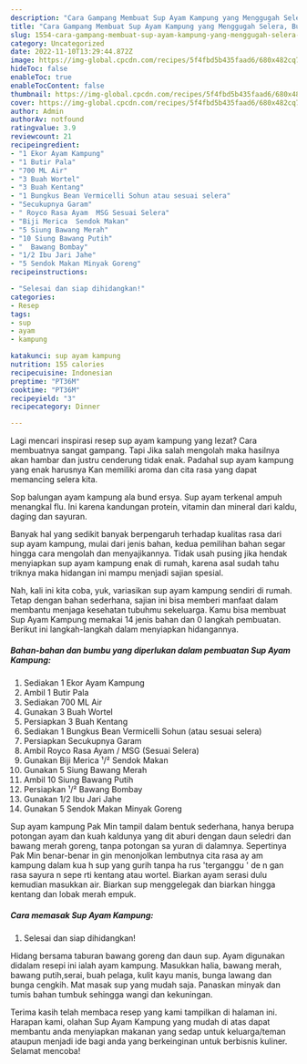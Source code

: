 ```yaml
---
description: "Cara Gampang Membuat Sup Ayam Kampung yang Menggugah Selera, Buat Buka Puasa Menggugah Selera"
title: "Cara Gampang Membuat Sup Ayam Kampung yang Menggugah Selera, Buat Buka Puasa Menggugah Selera"
slug: 1554-cara-gampang-membuat-sup-ayam-kampung-yang-menggugah-selera-buat-buka-puasa-menggugah-selera
category: Uncategorized
date: 2022-11-10T13:29:44.872Z
image: https://img-global.cpcdn.com/recipes/5f4fbd5b435faad6/680x482cq70/sup-ayam-kampung-foto-resep-utama.jpg
hideToc: false
enableToc: true
enableTocContent: false
thumbnail: https://img-global.cpcdn.com/recipes/5f4fbd5b435faad6/680x482cq70/sup-ayam-kampung-foto-resep-utama.jpg
cover: https://img-global.cpcdn.com/recipes/5f4fbd5b435faad6/680x482cq70/sup-ayam-kampung-foto-resep-utama.jpg
author: Admin
authorAv: notfound
ratingvalue: 3.9
reviewcount: 21
recipeingredient:
- "1 Ekor Ayam Kampung"
- "1 Butir Pala"
- "700 ML Air"
- "3 Buah Wortel"
- "3 Buah Kentang"
- "1 Bungkus Bean Vermicelli Sohun atau sesuai selera"
- "Secukupnya Garam"
- " Royco Rasa Ayam  MSG Sesuai Selera"
- "Biji Merica  Sendok Makan"
- "5 Siung Bawang Merah"
- "10 Siung Bawang Putih"
- "  Bawang Bombay"
- "1/2 Ibu Jari Jahe"
- "5 Sendok Makan Minyak Goreng"
recipeinstructions:

- "Selesai dan siap dihidangkan!"
categories:
- Resep
tags:
- sup
- ayam
- kampung

katakunci: sup ayam kampung 
nutrition: 155 calories
recipecuisine: Indonesian
preptime: "PT36M"
cooktime: "PT36M"
recipeyield: "3"
recipecategory: Dinner

---
```



Lagi mencari inspirasi resep sup ayam kampung yang lezat? Cara membuatnya sangat gampang. Tapi Jika salah mengolah maka hasilnya akan hambar dan justru cenderung tidak enak. Padahal sup ayam kampung yang enak harusnya Kan memiliki aroma dan cita rasa yang dapat memancing selera kita.


Sop balungan ayam kampung ala bund ersya. Sup ayam terkenal ampuh menangkal flu. Ini karena kandungan protein, vitamin dan mineral dari kaldu, daging dan sayuran.

Banyak hal yang sedikit banyak berpengaruh terhadap kualitas rasa dari sup ayam kampung, mulai dari jenis bahan, kedua pemilihan bahan segar hingga cara mengolah dan menyajikannya. Tidak usah pusing jika hendak menyiapkan sup ayam kampung enak di rumah, karena asal sudah tahu triknya maka hidangan ini mampu menjadi sajian spesial.


Nah, kali ini kita coba, yuk, variasikan sup ayam kampung sendiri di rumah. Tetap dengan bahan sederhana, sajian ini bisa memberi manfaat dalam membantu menjaga kesehatan tubuhmu sekeluarga. Kamu bisa membuat Sup Ayam Kampung memakai 14 jenis bahan dan 0 langkah pembuatan. Berikut ini langkah-langkah dalam menyiapkan hidangannya.

<!--inarticleads1-->

##### Bahan-bahan dan bumbu yang diperlukan dalam pembuatan Sup Ayam Kampung:

1. Sediakan 1 Ekor Ayam Kampung
1. Ambil 1 Butir Pala
1. Sediakan 700 ML Air
1. Gunakan 3 Buah Wortel
1. Persiapkan 3 Buah Kentang
1. Sediakan 1 Bungkus Bean Vermicelli Sohun (atau sesuai selera)
1. Persiapkan Secukupnya Garam
1. Ambil  Royco Rasa Ayam / MSG (Sesuai Selera)
1. Gunakan Biji Merica ¹/² Sendok Makan
1. Gunakan 5 Siung Bawang Merah
1. Ambil 10 Siung Bawang Putih
1. Persiapkan  ¹/² Bawang Bombay
1. Gunakan 1/2 Ibu Jari Jahe
1. Gunakan 5 Sendok Makan Minyak Goreng


Sup ayam kampung Pak Min tampil dalam bentuk sederhana, hanya berupa potongan ayam dan kuah kaldunya yang dit aburi dengan daun seledri dan bawang merah goreng, tanpa potongan sa yuran di dalamnya. Sepertinya Pak Min benar-benar in gin menonjolkan lembutnya cita rasa ay am kampung dalam kua h sup yang gurih tanpa ha rus &#39;terganggu &#39; de n gan rasa sayura n sepe rti kentang atau wortel. Biarkan ayam serasi dulu kemudian masukkan air. Biarkan sup menggelegak dan biarkan hingga kentang dan lobak merah empuk. 

<!--inarticleads2-->

##### Cara memasak Sup Ayam Kampung:


1. Selesai dan siap dihidangkan!

Hidang bersama taburan bawang goreng dan daun sup. Ayam digunakan didalam resepi ini ialah ayam kampung. Masukkan halia, bawang merah, bawang putih,serai, buah pelaga, kulit kayu manis, bunga lawang dan bunga cengkih. Mat masak sup yang mudah saja. Panaskan minyak dan tumis bahan tumbuk sehingga wangi dan kekuningan. 

Terima kasih telah membaca resep yang kami tampilkan di halaman ini. Harapan kami, olahan Sup Ayam Kampung yang mudah di atas dapat membantu anda menyiapkan makanan yang sedap untuk keluarga/teman ataupun menjadi ide bagi anda yang berkeinginan untuk berbisnis kuliner. Selamat mencoba!
